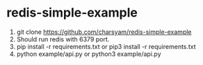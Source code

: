 # redis-simple-example

1. git clone https://github.com/charsyam/redis-simple-example
2. Should run redis with 6379 port.
3. pip install -r requirements.txt or pip3 install -r requirements.txt
4. python example/api.py or python3 example/api.py
